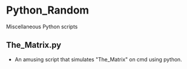 # Python_Random
Miscellaneous Python scripts 

## The_Matrix.py 
- An amusing script that simulates "The_Matrix" on cmd using python. 
